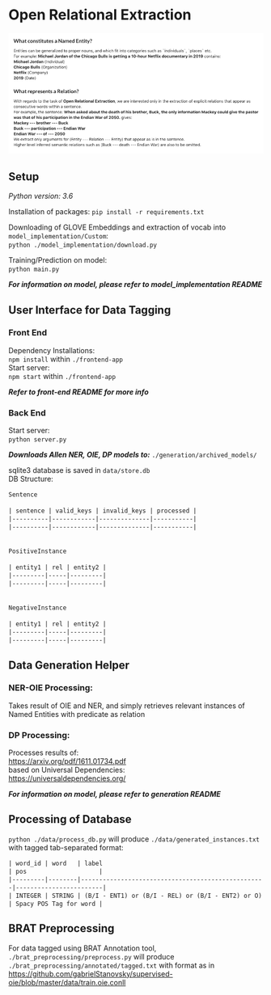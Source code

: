 # Open Relational Extraction

![Relational Extraction Intro](https://raw.githubusercontent.com/shitian-taiger/relational-extraction/master/images/re_info.png)

## Setup

_Python version: 3.6_

Installation of packages:
`pip install -r requirements.txt`

Downloading of GLOVE Embeddings and extraction of vocab into `model_implementation/Custom`:\
`python ./model_implementation/download.py`

Training/Prediction on model:\
`python main.py`

***For information on model, please refer to model_implementation README***

## User Interface for Data Tagging

### Front End
Dependency Installations:\
`npm install` within `./frontend-app`\
Start server:\
`npm start` within `./frontend-app`

***Refer to front-end README for more info***

### Back End
Start server:\
`python server.py`

***Downloads Allen NER, OIE, DP models to:*** `./generation/archived_models/`

sqlite3 database is saved in `data/store.db`\
DB Structure:
```
Sentence

| sentence | valid_keys | invalid_keys | processed |
|----------|------------|--------------|-----------|
|----------|------------|--------------|-----------|


PositiveInstance

| entity1 | rel | entity2 |
|---------|-----|---------|
|---------|-----|---------|


NegativeInstance

| entity1 | rel | entity2 |
|---------|-----|---------|
|---------|-----|---------|
```


## Data Generation Helper

### NER-OIE Processing:
Takes result of OIE and NER, and simply retrieves relevant instances of Named Entities with predicate as relation

### DP Processing:
Processes results of:\
https://arxiv.org/pdf/1611.01734.pdf \
based on Universal Dependencies:\
https://universaldependencies.org/

***For information on model, please refer to generation README***

## Processing of Database
`python ./data/process_db.py` will produce `./data/generated_instances.txt` with tagged tab-separated format:

```
| word_id | word   | label                                             | pos                    |
|---------|--------|---------------------------------------------------|------------------------|
| INTEGER | STRING | (B/I - ENT1) or (B/I - REL) or (B/I - ENT2) or O) | Spacy POS Tag for word |
```

## BRAT Preprocessing
For data tagged using BRAT Annotation tool, `./brat_preprocessing/preprocess.py` will produce `./brat_preprocessing/annotated/tagged.txt` with format as in https://github.com/gabrielStanovsky/supervised-oie/blob/master/data/train.oie.conll


